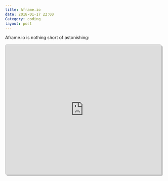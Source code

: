 ```yaml
---
title: Aframe.io
date: 2018-01-17 22:00
Category: coding
layout: post
---
```


Aframe.io is nothing short of astonishing:

<!-- Embed Code -->
<div class="glitch-embed-wrap" style="height: 420px; width: 100%; border: 1px solid #C3C3C3; border-radius: 5px; box-shadow: 4px 4px #C3C3C3; background-color: white; overflow: hidden;">
  <iframe src="https://glitch.com/embed/#!/embed/aframe-basic-guide?path=index.html&previewHeight=320" style="height: 100%; width: 100%; border: 0;" alt="code example in glitch"></iframe>
</div>
